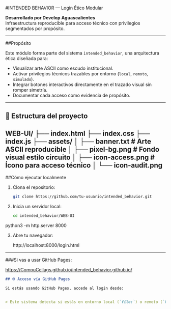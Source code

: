 #INTENDED BEHAVIOR — Login Ético Modular

**Desarrollado por Develop Aguascalientes**  
Infraestructura reproducible para acceso técnico con privilegios segmentados por propósito.

---

##Propósito

Este módulo forma parte del sistema `intended_behavior`, una arquitectura ética diseñada para:

- Visualizar arte ASCII como escudo institucional.
- Activar privilegios técnicos trazables por entorno (`local`, `remoto`, `simulado`).
- Integrar botones interactivos directamente en el trazado visual sin romper simetría.
- Documentar cada acceso como evidencia de propósito.

---

## 📁 Estructura del proyecto

WEB-UI/ 
├── index.html 
├── index.css 
├── index.js 
├── assets/
│ ├── banner.txt # Arte ASCII reproducible 
│ ├── pixel-bg.png # Fondo visual estilo circuito 
│ ├── icon-access.png # Ícono para acceso técnico 
│ └── icon-audit.png
---


##Cómo ejecutar localmente

1. Clona el repositorio:
   ```bash
   git clone https://github.com/tu-usuario/intended_behavior.git

2. Inicia un servidor local:
   ```bash
   cd intended_behavior/WEB-UI
python3 -m http.server 8000

3. Abre tu navegador:

   http://localhost:8000/login.html

   
---

###Si vas a usar GitHub Pages:

https://CompuCellags.github.io/intended_behavior.github.io/


```markdown
## 🌐 Acceso vía GitHub Pages

Si estás usando GitHub Pages, accede al login desde:


> Este sistema detecta si estás en entorno local (`file:`) o remoto (`http:`) y ajusta privilegios visuales en consecuencia. Cada carga del banner ASCII se registra como evidencia de trazado activo.




   



